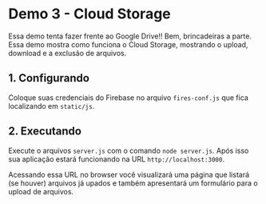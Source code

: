 # Demo 3 - Cloud Storage
Essa demo tenta fazer frente ao Google Drive!! Bem, brincadeiras a parte. Essa demo mostra como funciona o Cloud Storage, mostrando o upload, download e a exclusão de arquivos.

## 1. Configurando
Coloque suas credenciais do Firebase no arquivo `fires-conf.js` que fica localizando em `static/js`.

## 2. Executando
Execute o arquivos `server.js` com o comando `node server.js`. Após isso sua aplicação estará funcionando na URL `http://localhost:3000`.

Acessando essa URL no browser você visualizará uma página que listará (se houver) arquivos já upados e também apresentará um formulário para o upload de arquivos.

